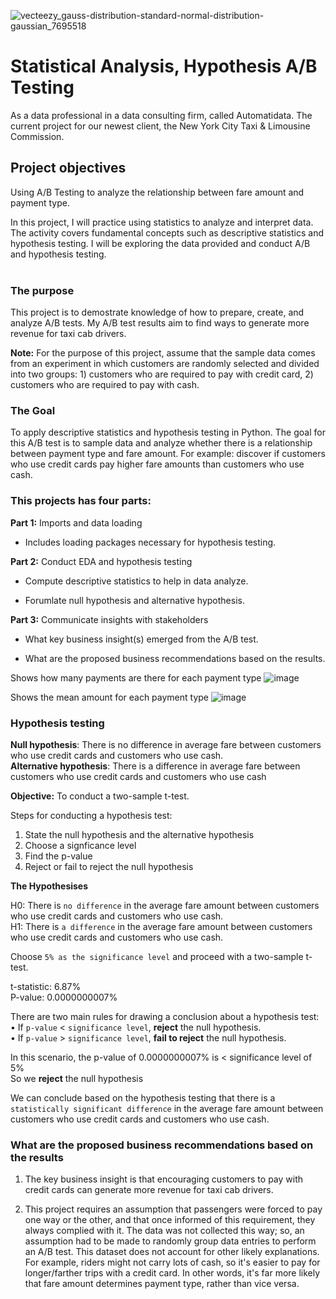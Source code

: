 ![vecteezy_gauss-distribution-standard-normal-distribution-gaussian_7695518](https://github.com/Lawrence-le/statistical-analysis-AB-Testing/assets/151991077/c185d953-7a86-4cd5-9681-139356bdfa36)

# Statistical Analysis, Hypothesis A/B Testing
As a data professional in a data consulting firm, called Automatidata. The current project for our newest client, the New York City Taxi & Limousine Commission.

## Project objectives
Using A/B Testing to analyze the relationship between fare amount and payment type.

In this project, I will practice using statistics to analyze and interpret data. The activity covers fundamental concepts such as descriptive statistics and hypothesis testing. I will be exploring the data provided and conduct A/B and hypothesis testing.  
<br/>  

### The purpose ## 
This project is to demostrate knowledge of how to prepare, create, and analyze A/B tests. My A/B test results aim to find ways to generate more revenue for taxi cab drivers.

**Note:** For the purpose of this project, assume that the sample data comes from an experiment in which customers are randomly selected and divided into two groups: 1) customers who are required to pay with credit card, 2) customers who are required to pay with cash.

### The Goal ###
To apply descriptive statistics and hypothesis testing in Python. The goal for this A/B test is to sample data and analyze whether there is a relationship between payment type and fare amount. For example: discover if customers who use credit cards pay higher fare amounts than customers who use cash.
  
### This projects has four parts: ###

**Part 1:** Imports and data loading
* Includes loading packages necessary for hypothesis testing.

**Part 2:** Conduct EDA and hypothesis testing
* Compute descriptive statistics to help in data analyze.

* Forumlate null hypothesis and alternative hypothesis.

**Part 3:** Communicate insights with stakeholders

* What key business insight(s) emerged from the A/B test.

* What are the proposed business recommendations based on the results.

Shows how many payments are there for each payment type
![image](https://github.com/Lawrence-le/statistical-analysis-AB-Testing/assets/151991077/3bf56947-fa7e-48e9-9fb7-0b6c7d8a49f0)

Shows the mean amount for each payment type
![image](https://github.com/Lawrence-le/statistical-analysis-AB-Testing/assets/151991077/e37a43ce-9fb8-450c-a87a-48d375300d7e)

### Hypothesis testing

**Null hypothesis**: There is no difference in average fare between customers who use credit cards and customers who use cash.  
**Alternative hypothesis**: There is a difference in average fare between customers who use credit cards and customers who use cash

**Objective:** To conduct a two-sample t-test.  

Steps for conducting a hypothesis test: 

1.   State the null hypothesis and the alternative hypothesis
2.   Choose a signficance level
3.   Find the p-value
4.   Reject or fail to reject the null hypothesis 

**The Hypothesises**  

H0: There is `no difference` in the average fare amount between customers who use credit cards and customers who use cash.  
H1: There is `a difference` in the average fare amount between customers who use credit cards and customers who use cash.  

Choose `5% as the significance level` and proceed with a two-sample t-test.

t-statistic: 6.87%  
P-value: 0.0000000007%

There are two main rules for drawing a conclusion about a hypothesis test:   
•	If `p-value` < `significance level`, **reject** the null hypothesis.  
•	If `p-value` > `significance level`, **fail to reject** the null hypothesis.    

In this scenario, the p-value of 0.0000000007% is < significance level of 5%  
So we **reject** the null hypothesis

We can conclude based on the hypothesis testing that there is a `statistically significant difference` in the average fare amount between customers who use credit cards and customers who use cash.

### What are the proposed business recommendations based on the results

1.   The key business insight is that encouraging customers to pay with credit cards can generate more revenue for taxi cab drivers. 

2.   This project requires an assumption that passengers were forced to pay one way or the other, and that once informed of this requirement, they always complied with it. The data was not collected this way; so, an assumption had to be made to randomly group data entries to perform an A/B test. This dataset does not account for other likely explanations. For example, riders might not carry lots of cash, so it's easier to pay for longer/farther trips with a credit card. In other words, it's far more likely that fare amount determines payment type, rather than vice versa. 


